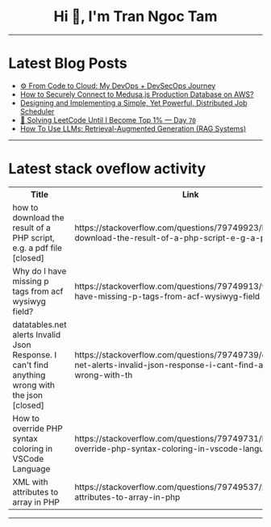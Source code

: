 <h1 align="center">Hi 👋, I'm Tran Ngoc Tam</h1>

---

# Latest Blog Posts 
<!-- BLOG-POST-LIST:START -->
- [⚙️ From Code to Cloud: My DevOps + DevSecOps Journey](https://dev.to/akingbade_omosebi/from-code-to-cloud-my-devops-devsecops-journey-18ca)
- [How to Securely Connect to Medusa.js Production Database on AWS?](https://dev.to/u11d/how-to-securely-connect-to-medusajs-production-database-on-aws-5efh)
- [Designing and Implementing a Simple, Yet Powerful, Distributed Job Scheduler](https://dev.to/araldhafeeri/designing-and-implementing-a-simple-yet-powerful-distributed-job-scheduler-25fh)
- [🧠 Solving LeetCode Until I Become Top 1% — Day `70`](https://dev.to/therealrishat/solving-leetcode-until-i-become-top-1-day-70-3o1m)
- [How To Use LLMs: Retrieval-Augmented Generation &lpar;RAG Systems&rpar;](https://dev.to/dinakajoy/how-to-use-llms-retrieval-augmented-generation-rag-systems-2dmm)
<!-- BLOG-POST-LIST:END -->

---

# Latest stack oveflow activity
<table>
  <tr><th>Title</th><th>Link</th></tr>
  <!-- STACKOVERFLOW:START --><tr><td>how to download the result of a PHP script, e.g. a pdf file [closed]</td><td>https://stackoverflow.com/questions/79749923/how-to-download-the-result-of-a-php-script-e-g-a-pdf-file</td></tr><tr><td>Why do I have missing p tags from acf wysiwyg field?</td><td>https://stackoverflow.com/questions/79749913/why-do-i-have-missing-p-tags-from-acf-wysiwyg-field</td></tr><tr><td>datatables.net alerts Invalid Json Response. I can&#39;t find anything wrong with the json [closed]</td><td>https://stackoverflow.com/questions/79749739/datatables-net-alerts-invalid-json-response-i-cant-find-anything-wrong-with-th</td></tr><tr><td>How to override PHP syntax coloring in VSCode Language</td><td>https://stackoverflow.com/questions/79749731/how-to-override-php-syntax-coloring-in-vscode-language</td></tr><tr><td>XML with attributes to array in PHP</td><td>https://stackoverflow.com/questions/79749537/xml-with-attributes-to-array-in-php</td></tr><!-- STACKOVERFLOW:END -->
</table>

---


